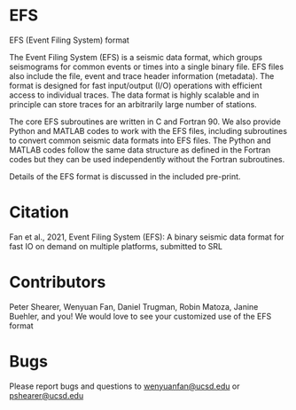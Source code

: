 # EFS
EFS (Event Filing System) format

The Event Filing System (EFS) is a seismic data format, which groups seismograms for common events or times into a single binary file. EFS files also include the file, event and trace header information (metadata).  The format is designed for fast input/output (I/O) operations with efficient access to individual traces. The data format is highly scalable and in principle can store traces for an arbitrarily large number of stations. 

The core EFS subroutines are written in C and Fortran 90. We also provide Python and MATLAB codes to work with the EFS files, including subroutines to convert common seismic data formats into EFS files. The Python and MATLAB codes follow the same data structure as defined in the Fortran codes but they can be used independently without the Fortran subroutines. 

Details of the EFS format is discussed in the included pre-print. 

# Citation
Fan et al., 2021, Event Filing System (EFS): A binary seismic data format for fast IO on demand on multiple platforms, submitted to SRL

# Contributors
Peter Shearer, Wenyuan Fan, Daniel Trugman, Robin Matoza, Janine Buehler, and you! We would love to see your customized use of the EFS format

# Bugs
Please report bugs and questions to wenyuanfan@ucsd.edu or pshearer@ucsd.edu

